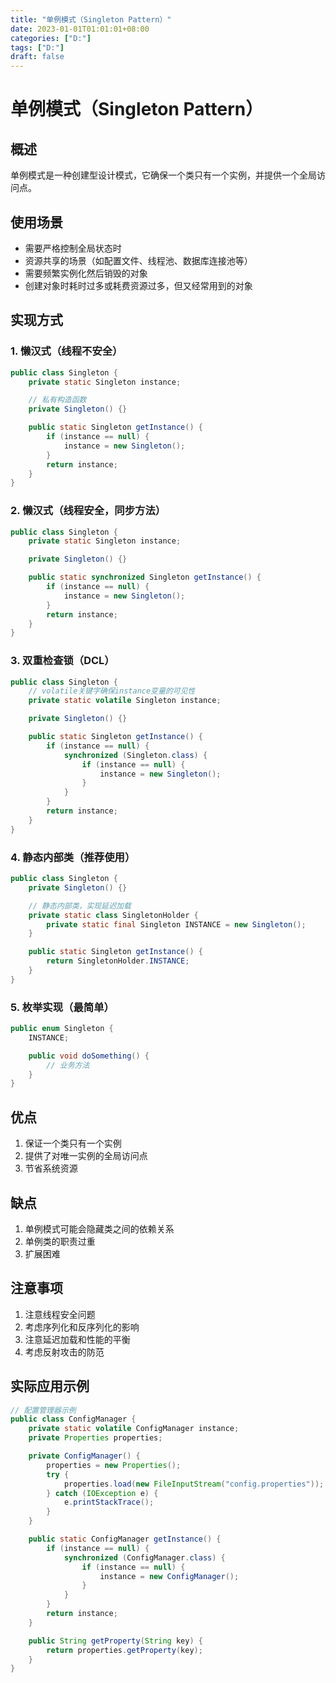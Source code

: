 ```yaml
---
title: "单例模式（Singleton Pattern）"
date: 2023-01-01T01:01:01+08:00
categories: ["D:"]
tags: ["D:"]
draft: false
---
```

# 单例模式（Singleton Pattern）

## 概述

单例模式是一种创建型设计模式，它确保一个类只有一个实例，并提供一个全局访问点。

## 使用场景

- 需要严格控制全局状态时
- 资源共享的场景（如配置文件、线程池、数据库连接池等）
- 需要频繁实例化然后销毁的对象
- 创建对象时耗时过多或耗费资源过多，但又经常用到的对象

## 实现方式

### 1. 懒汉式（线程不安全）

```java
public class Singleton {
    private static Singleton instance;

    // 私有构造函数
    private Singleton() {}

    public static Singleton getInstance() {
        if (instance == null) {
            instance = new Singleton();
        }
        return instance;
    }
}
```

### 2. 懒汉式（线程安全，同步方法）

```java
public class Singleton {
    private static Singleton instance;

    private Singleton() {}

    public static synchronized Singleton getInstance() {
        if (instance == null) {
            instance = new Singleton();
        }
        return instance;
    }
}
```

### 3. 双重检查锁（DCL）

```java
public class Singleton {
    // volatile关键字确保instance变量的可见性
    private static volatile Singleton instance;

    private Singleton() {}

    public static Singleton getInstance() {
        if (instance == null) {
            synchronized (Singleton.class) {
                if (instance == null) {
                    instance = new Singleton();
                }
            }
        }
        return instance;
    }
}
```

### 4. 静态内部类（推荐使用）

```java
public class Singleton {
    private Singleton() {}

    // 静态内部类，实现延迟加载
    private static class SingletonHolder {
        private static final Singleton INSTANCE = new Singleton();
    }

    public static Singleton getInstance() {
        return SingletonHolder.INSTANCE;
    }
}
```

### 5. 枚举实现（最简单）

```java
public enum Singleton {
    INSTANCE;

    public void doSomething() {
        // 业务方法
    }
}
```

## 优点

1. 保证一个类只有一个实例
2. 提供了对唯一实例的全局访问点
3. 节省系统资源

## 缺点

1. 单例模式可能会隐藏类之间的依赖关系
2. 单例类的职责过重
3. 扩展困难

## 注意事项

1. 注意线程安全问题
2. 考虑序列化和反序列化的影响
3. 注意延迟加载和性能的平衡
4. 考虑反射攻击的防范

## 实际应用示例

```java
// 配置管理器示例
public class ConfigManager {
    private static volatile ConfigManager instance;
    private Properties properties;

    private ConfigManager() {
        properties = new Properties();
        try {
            properties.load(new FileInputStream("config.properties"));
        } catch (IOException e) {
            e.printStackTrace();
        }
    }

    public static ConfigManager getInstance() {
        if (instance == null) {
            synchronized (ConfigManager.class) {
                if (instance == null) {
                    instance = new ConfigManager();
                }
            }
        }
        return instance;
    }

    public String getProperty(String key) {
        return properties.getProperty(key);
    }
}
```


